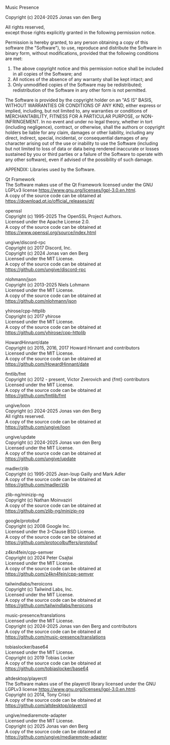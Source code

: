 Music Presence

Copyright (c) 2024-2025 Jonas van den Berg

All rights reserved,  
except those rights explicitly granted in the following permission notice.

Permission is hereby granted, to any person obtaining a copy of this software
(the "Software"), to use, reproduce and distribute the Software in binary
form, without modifications, provided that the following conditions are met:

1. The above copyright notice and this permission notice shall be included in
   all copies of the Software; and
2. All notices of the absence of any warranty shall be kept intact; and
3. Only unmodified copies of the Software may be redistributed; redistribution
   of the Software in any other form is not permitted.

The Software is provided by the copyright holder on an "AS IS" BASIS, WITHOUT
WARRANTIES OR CONDITIONS OF ANY KIND, either express or implied, including, but
not limited to, any warranties or conditions of MERCHANTABILITY, FITNESS FOR A
PARTICULAR PURPOSE, or NON-INFRINGEMENT. In no event and under no legal theory,
whether in tort (including negligence), contract, or otherwise, shall the
authors or copyright holders be liable for any claim, damages or other
liability, including any direct, indirect, special, incidental, or
consequential damages of any character arising out of the use or inability to
use the Software (including but not limited to loss of data or data being
rendered inaccurate or losses sustained by you or third parties or a failure of
the Software to operate with any other software), even if advised of the
possibility of such damage.

APPENDIX: Libraries used by the Software.

Qt Framework  
The Software makes use of the Qt Framework licensed under the
GNU LGPLv3 license <https://www.gnu.org/licenses/lgpl-3.0.en.html>.  
A copy of the source code can be obtained at  
    <https://download.qt.io/official_releases/qt/>

openssl  
Copyright (c) 1995-2025 The OpenSSL Project Authors.  
Licensed under the Apache License 2.0.  
A copy of the source code can be obtained at  
    <https://www.openssl.org/source/index.html>

ungive/discord-rpc  
Copyright (c) 2017 Discord, Inc.  
Copyright (c) 2024 Jonas van den Berg  
Licensed under the MIT License.  
A copy of the source code can be obtained at  
    <https://github.com/ungive/discord-rpc>

nlohmann/json  
Copyright (c) 2013-2025 Niels Lohmann  
Licensed under the MIT License.  
A copy of the source code can be obtained at  
    <https://github.com/nlohmann/json>

yhirose/cpp-httplib  
Copyright (c) 2017 yhirose  
Licensed under the MIT License.  
A copy of the source code can be obtained at  
    <https://github.com/yhirose/cpp-httplib>

HowardHinnant/date  
Copyright (c) 2015, 2016, 2017 Howard Hinnant and contributors  
Licensed under the MIT License.  
A copy of the source code can be obtained at  
    <https://github.com/HowardHinnant/date>

fmtlib/fmt  
Copyright (c) 2012 - present, Victor Zverovich and {fmt} contributors  
Licensed under the MIT License.  
A copy of the source code can be obtained at  
    <https://github.com/fmtlib/fmt>

ungive/loon  
Copyright (c) 2024-2025 Jonas van den Berg  
All rights reserved.  
A copy of the source code can be obtained at  
    <https://github.com/ungive/loon>

ungive/update  
Copyright (c) 2024-2025 Jonas van den Berg  
Licensed under the MIT License.  
A copy of the source code can be obtained at  
    <https://github.com/ungive/update>

madler/zlib  
Copyright (c) 1995-2025 Jean-loup Gailly and Mark Adler  
A copy of the source code can be obtained at  
    <https://github.com/madler/zlib>

zlib-ng/minizip-ng  
Copyright (c) Nathan Moinvaziri  
A copy of the source code can be obtained at  
    <https://github.com/zlib-ng/minizip-ng>

google/protobuf  
Copyright (c) 2008 Google Inc.  
Licensed under the 3-Clause BSD License.  
A copy of the source code can be obtained at  
    <https://github.com/protocolbuffers/protobuf>

z4kn4fein/cpp-semver  
Copyright (c) 2024 Peter Csajtai  
Licensed under the MIT License.  
A copy of the source code can be obtained at  
    <https://github.com/z4kn4fein/cpp-semver>

tailwindlabs/heroicons  
Copyright (c) Tailwind Labs, Inc.  
Licensed under the MIT License.  
A copy of the source code can be obtained at  
    <https://github.com/tailwindlabs/heroicons>

music-presence/translations  
Licensed under the MIT License.  
Copyright (c) 2024-2025 Jonas van den Berg and contributors  
A copy of the source code can be obtained at  
    <https://github.com/music-presence/translations>

tobiaslocker/base64  
Licensed under the MIT License.  
Copyright (c) 2019 Tobias Locker  
A copy of the source code can be obtained at  
    <https://github.com/tobiaslocker/base64>

altdesktop/playerctl  
The Software makes use of the playerctl library licensed under the
GNU LGPLv3 license <https://www.gnu.org/licenses/lgpl-3.0.en.html>.  
Copyright (c) 2014, Tony Crisci  
A copy of the source code can be obtained at  
    <https://github.com/altdesktop/playerctl>

ungive/mediaremote-adapter  
Licensed under the MIT License.  
Copyright (c) 2025 Jonas van den Berg  
A copy of the source code can be obtained at  
    <https://github.com/ungive/mediaremote-adapter>
